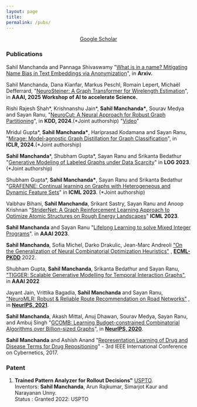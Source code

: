 ```yaml
---
layout: page
title: 
permalink: /pubs/
---
```


<p align="center">
<a href = "https://scholar.google.com/citations?user=OPyjQHwAAAAJ&hl=en">Google Scholar</a>
</p>


### Publications


Sahil Manchanda and Pannaga Shivaswamy "[What is in a name? Mitigating Name Bias in Text Embeddings via Anonymization]([[https://arxiv.org/abs/2310.11787](https://arxiv.org/pdf/2502.02903)]([https://arxiv.org/pdf/2502.02903](https://arxiv.org/pdf/2502.02903))](https://arxiv.org/abs/2407.03792))", in **Arxiv.**

Sahil Manchanda, Dana Kianfar, Markus Peschl, Romain Lepert, Michaël Defferrard, "[NeuroSteiner: A Graph Transformer for Wirelength Estimation]([https://arxiv.org/abs/2310.11787](https://arxiv.org/abs/2407.03792))", in **AAAI, 2025 Workshop of AI to accelerate Science.**

Rishi Rajesh Shah\*, Krishnanshu Jain\*, **Sahil Manchanda\***, Sourav Medya and Sayan Ranu, "[NeuroCut: A Neural Approach for Robust Graph Partitioning](https://arxiv.org/abs/2310.11787)", in **KDD, 2024**.(\*Joint authorship) "[Video](https://www.youtube.com/watch?v=7P3kUGHoX7M)"

Mridul Gupta\*, **Sahil Manchanda\***, Hariprasad Kodamana and Sayan Ranu, "[Mirage: Model-agnostic Graph Distillation for Graph Classification](https://openreview.net/forum?id=78iGZdqxYY)", in **ICLR, 2024**.(\*Joint authorship)
   
**Sahil Manchanda**\*, Shubham Gupta\*, Sayan Ranu and Srikanta Bedathur "[Generative Modeling of Labeled Graphs under Data Scarcity](https://proceedings.mlr.press/v231/manchanda24a.html)"  in **LOG 2023**. (\*Joint authorship)

Shubham Gupta\*, **Sahil Manchanda\***, Sayan Ranu and Srikanta Bedathur "[GRAFENNE: Continual learning on Graphs with Heterogeneous and Dynamic Feature Sets]([https://arxiv.org/pdf/2306.03447.pdf](https://proceedings.mlr.press/v202/gupta23b/gupta23b.pdf))"  in **ICML 2023**. (\*Joint authorship)

Vaibhav Bihani, **Sahil Manchanda**, Srikant Sastry, Sayan Ranu and Anoop Krishnan "[StriderNet: A Graph Reinforcement Learning Approach to Optimize Atomic Structures on Rough Energy Landscapes](https://proceedings.mlr.press/v202/bihani23a/bihani23a.pdf)" **ICML 2023**.

**Sahil Manchanda** and Sayan Ranu "[Lifelong Learning to solve Mixed Integer Programs](https://arxiv.org/abs/2208.12226)". in **AAAI 2023**. 


**Sahil Manchanda**, Sofia Michel, Darko Drakulic, Jean-Marc Andreoli  ["On the Generalization of Neural Combinatorial Optimization Heuristics"](https://arxiv.org/abs/2206.00787) , **[ECML-PKDD](https://2022.ecmlpkdd.org/)** 2022. 

Shubham Gupta, **Sahil Manchanda**, Srikanta Bedathur and Sayan Ranu, ["TIGGER: Scalable Generative Modelling for Temporal Interaction Graphs"](https://arxiv.org/abs/2203.03564), in **AAAI 2022**

Jayant Jain, Vrittika Bagadia, **Sahil Manchanda** and Sayan Ranu, ["NeuroMLR: Robust & Reliable Route Recommendation on Road Networks"](https://proceedings.neurips.cc/paper/2021/file/b922ede9c9eb9eabec1c1fecbdecb45d-Paper.pdf) , in **[NeurIPS, 2021](https://nips.cc/Conferences/2021/)**.  

**Sahil Manchanda**, Akash Mittal, Anuj Dhawan, Sourav Medya, Sayan Ranu, and Ambuj Singh "[GCOMB: Learning Budget-constrained Combinatorial Algorithms over Billion-sized Graphs](https://arxiv.org/abs/1903.03332)", in **[NeurIPS, 2020](https://nips.cc/Conferences/2020/)**.  

**Sahil Manchanda** and Ashish Anand "[Representation Learning of Drug and Disease Terms for Drug Repositioning](https://ieeexplore.ieee.org/abstract/document/7985802)" - 3rd IEEE International Conference on Cybernetics, 2017.



### Patent
1. **Trained Pattern Analyzer for Rollout Decisions"** [USPTO](https://patents.google.com/patent/US20200320806A1/).\
Inventors: **Sahil Manchanda**, Arun Rajkumar, Simarjot Kaur and Narayanan Unny.\
Status : Granted 2022: USPTO


